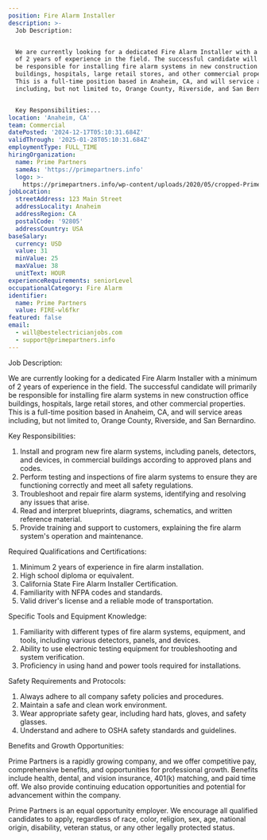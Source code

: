 ```yaml
---
position: Fire Alarm Installer
description: >-
  Job Description:


  We are currently looking for a dedicated Fire Alarm Installer with a minimum
  of 2 years of experience in the field. The successful candidate will primarily
  be responsible for installing fire alarm systems in new construction office
  buildings, hospitals, large retail stores, and other commercial properties.
  This is a full-time position based in Anaheim, CA, and will service areas
  including, but not limited to, Orange County, Riverside, and San Bernardino. 


  Key Responsibilities:...
location: 'Anaheim, CA'
team: Commercial
datePosted: '2024-12-17T05:10:31.684Z'
validThrough: '2025-01-28T05:10:31.684Z'
employmentType: FULL_TIME
hiringOrganization:
  name: Prime Partners
  sameAs: 'https://primepartners.info'
  logo: >-
    https://primepartners.info/wp-content/uploads/2020/05/cropped-Prime-Partners-Logo-NO-BG-1-1.png
jobLocation:
  streetAddress: 123 Main Street
  addressLocality: Anaheim
  addressRegion: CA
  postalCode: '92805'
  addressCountry: USA
baseSalary:
  currency: USD
  value: 31
  minValue: 25
  maxValue: 38
  unitText: HOUR
experienceRequirements: seniorLevel
occupationalCategory: Fire Alarm
identifier:
  name: Prime Partners
  value: FIRE-wl6fkr
featured: false
email:
  - will@bestelectricianjobs.com
  - support@primepartners.info
---
```




Job Description:

We are currently looking for a dedicated Fire Alarm Installer with a minimum of 2 years of experience in the field. The successful candidate will primarily be responsible for installing fire alarm systems in new construction office buildings, hospitals, large retail stores, and other commercial properties. This is a full-time position based in Anaheim, CA, and will service areas including, but not limited to, Orange County, Riverside, and San Bernardino. 

Key Responsibilities:

1. Install and program new fire alarm systems, including panels, detectors, and devices, in commercial buildings according to approved plans and codes.
2. Perform testing and inspections of fire alarm systems to ensure they are functioning correctly and meet all safety regulations.
3. Troubleshoot and repair fire alarm systems, identifying and resolving any issues that arise.
4. Read and interpret blueprints, diagrams, schematics, and written reference material.
5. Provide training and support to customers, explaining the fire alarm system's operation and maintenance.

Required Qualifications and Certifications:

1. Minimum 2 years of experience in fire alarm installation.
2. High school diploma or equivalent.
3. California State Fire Alarm Installer Certification.
4. Familiarity with NFPA codes and standards.
5. Valid driver's license and a reliable mode of transportation.

Specific Tools and Equipment Knowledge:

1. Familiarity with different types of fire alarm systems, equipment, and tools, including various detectors, panels, and devices.
2. Ability to use electronic testing equipment for troubleshooting and system verification.
3. Proficiency in using hand and power tools required for installations.

Safety Requirements and Protocols:

1. Always adhere to all company safety policies and procedures.
2. Maintain a safe and clean work environment.
3. Wear appropriate safety gear, including hard hats, gloves, and safety glasses.
4. Understand and adhere to OSHA safety standards and guidelines.

Benefits and Growth Opportunities:

Prime Partners is a rapidly growing company, and we offer competitive pay, comprehensive benefits, and opportunities for professional growth. Benefits include health, dental, and vision insurance, 401(k) matching, and paid time off. We also provide continuing education opportunities and potential for advancement within the company.

Prime Partners is an equal opportunity employer. We encourage all qualified candidates to apply, regardless of race, color, religion, sex, age, national origin, disability, veteran status, or any other legally protected status.

